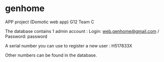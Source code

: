# genhome
APP project (Domotic web app)
G12 Team C

The database contains 1 admin account :
Login: web.genhome@gmail.com / Password: password

A serial number you can use to register a new user :
H517833X

Other numbers can be found in the database.
